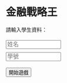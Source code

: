 <!DOCTYPE html>
<html lang="zh-TW">
<head>
  <meta charset="UTF-8" />
  <title>金融戰略王</title>
  <style>
    body { font-family: sans-serif; padding: 2em; max-width: 800px; margin: auto; }
    .hidden { display: none; }
    input { margin: 0.3em 0; width: 40px; }
    button { margin-top: 1em; }
    table, td, th { border: 1px solid #999; border-collapse: collapse; padding: 4px; }
    #cardBox { border: 1px solid #ccc; padding: 1em; margin-top: 1em; }
    #name, #id { width: 150px; font-size: 1.1em; }
  </style>
</head>
<body>

<h1>金融戰略王</h1>

<div id="startSection">
  <p>請輸入學生資料：</p>
  <input id="name" placeholder="姓名" /><br />
  <input id="id" placeholder="學號" /><br />
  <button onclick="startGame()">開始遊戲</button>
</div>

<div id="gameSection" class="hidden">
  <p>學生：<span id="studentInfo"></span></p>
  <p>目前回合：<span id="roundCount">1</span> / 5</p>
  <button onclick="drawCard()">抽卡</button>
  <div id="cardBox" class="hidden">
    <h3 id="cardTitle"></h3>
    <p id="cardDesc"></p>
    <p>請輸入 S/B/X/C/R 加權（正負數、總合最多為 10）：</p>
    <label>S: <input id="inputS" type="number" min="-10" max="10" /></label>
    <label>B: <input id="inputB" type="number" min="-10" max="10" /></label>
    <label>X: <input id="inputX" type="number" min="-10" max="10" /></label>
    <label>C: <input id="inputC" type="number" min="-10" max="10" /></label>
    <label>R: <input id="inputR" type="number" min="-10" max="10" /></label><br />
    <button id="confirmBtn" onclick="confirmTurn()">確定</button>
  </div>
  <p id="result"></p>
  <p>總分：<span id="totalScore">0</span></p>
  <h3>回合紀錄：</h3>
  <ul id="logList"></ul>
  <button onclick="restartGame()">重新開始</button>
  <button onclick="showAdmin()">老師後台</button>
</div>

<div id="adminSection" class="hidden">
  <h2>老師後台</h2>
  <button onclick="exportCSV()">下載 CSV</button>
  <button onclick="hideAdmin()">返回遊戲畫面</button>
  <div id="recordTable"></div>
</div>

<script>
const cards = [
  {
    title: "賓拉登發動九一一復仇恐怖攻擊",
    description: "2001年9月11日，賓拉登歷經與CIA及布希家族在阿富汗與波斯灣戰爭糾葛的恩怨情仇，終於在第二次攻擊世貿雙子星大樓的行動中展現恐怖主義的實力。",
    s: -5, b:  5, x:  5, c: -5, r: -5
  },
  {
    title: "以阿戰爭石油禁運引發能源危機",
    description: "1973年10月17日，第四波以色列與阿拉伯世界的軍事衝突迫使OPEC對支持以色列的國家實施石油禁運，導致工業國家能源供需失序。",
    s: -5, b: -4, x: -3, c:  5, r: -5
  },
  {
    title: "冷戰高峰期蘇聯發動阿富汗戰爭",
    description: "1979年12月24日，以阿戰爭剛結束，蘇聯擔心美國因以阿和平協議控制中東而發動阿富汗戰爭，卻陷入類似越戰的泥沼無法自拔。",
    s: -3, b:  3, x: -3, c:  5, r: -4
  },
  {
    title: "柏林圍牆倒塌宣告冷戰時期結束",
    description: "1989年11月9日，東歐民主開放浪潮迫使蘇聯共產體制瓦解，長達半世紀的美蘇對峙宣告結束，資本主義大獲全勝。",
    s:  5, b: -4, x:  5, c:  4, r:  5
  },
  {
    title: "尼克森震撼癱瘓布雷頓森林體系",
    description: "1973年2月13日，尼克森以單日10%美元貶值震撼全球，癱瘓布雷頓森林貨幣體系，工業大國之間自由浮動匯率體制取而代之。",
    s:  3, b: -4, x:  5, c:  4, r: -3
  },
  {
    title: "英殖民地香港九七大限回歸中國",
    description: "1997年7月1日，英國殖民地東方之珠香港回歸中國，成為中國崛起的經濟門戶與資本主義與共產主義融合的試金石。",
    s: -3, b:  4, x: -5, c: -2, r: -4
  },
  {
    title: "中國經濟崛起加入世界貿易組織",
    description: "2001年12月11日，中國改革開放後搭上高科技與製造業浪潮，以其在全球供應鏈與消費市場的地位加入WTO，躍升世界工廠。",
    s:  5, b:  4, x:  5, c:  5, r:  5
  },
  {
    title: "美俄終究為喬治亞能源利益翻臉",
    description: "2008年8月8日，能源價格飆漲提升喬治亞的戰略地位，加上冷戰舊怨，美俄因喬治亞衝突決裂，關係破裂。",
    s: -4, b:  2, x: -3, c:  5, r: -5
  },
  {
    title: "工業五國簽署廣場協議貶值美元",
    description: "1985年9月22日，工業五國簽署廣場協議，讓美元對日元與馬克貶值，以避免貿易保護主義並平衡國際收支。",
    s:  4, b: -3, x:  5, c:  5, r:  2
  },
  {
    title: "美布希發動伊拉克反恐解放戰爭",
    description: "2003年3月20日，美國布希政府以反恐為由發動伊拉克解放戰爭，誓言徹底掃蕩恐怖網絡並恢復中東秩序與穩定。",
    s:  4, b: -2, x: -3, c:  5, r:  3
  },
  {
    title: "尼克森終因水門案醜聞黯然下台",
    description: "1974年8月9日，水門案醜聞調查壓力攀升，最終迫使尼克森宣布辭職下台，留下政經亂局給副總統福特接手。",
    s: -5, b:  3, x:  5, c: -4, r: -5
  },
  {
    title: "中國央行決定人民幣與美元脫鉤",
    description: "2005年7月22日，中國人民銀行在全球貿易及資本流動壓力下，決定放棄盯住美元的匯率制度，人民幣脫鉤美元。",
    s:  3, b:  2, x:  5, c:  4, r:  3
  },
  {
    title: "雷根準備替換沃克企圖甚囂塵上",
    description: "1985年10月22日，經過沃克高壓利率政策穩定通膨後，雷根政府主導更換聯準會主席，欲加速降息並擴大貨幣供給以刺激成長。",
    s:  5, b:  3, x:  3, c:  4, r:  3
  },
  {
    title: "美發動波斯灣戰爭鞏固石油利益",
    description: "1990年8月2日，布希政府發動波斯灣戰爭，聯合沙烏地阿拉伯收復科威特，並借此鞏固美國石油戰略利益。",
    s: -3, b:  2, x: -3, c:  5, r: -3
  },
  {
    title: "美國聖海倫火山大爆發前兆地震",
    description: "1980年3月20日，美國1970年代中期地質學家研究報告所擔心的聖海倫活火山終於引發華盛頓州地震，對失控的通膨火上加油。",
    s: -4, b:  3, x:  4, c:  5, r: -5
  },
  {
    title: "亞洲SARS風暴撼動世衛防疫網",
    description: "2003年3月15日，中國經濟極速發展帶來公共衛生風險，SARS疫情蔓延整個亞洲、台灣、香港，首當其衝，WHO發布全球警戒。",
    s: -4, b:  4, x: -4, c: -4, r: -4
  },
  {
    title: "超級颶風卡崔娜重創紐奧爾良市",
    description: "2005年8月29日，第五號颶風卡崔娜發展為五級超級颶風，橫掃墨西哥灣沿岸並重創紐奧爾良及石化產業。",
    s: -2, b: -2, x:  2, c:  5, r: -3
  },
  {
    title: "安德魯颶風重創美國弗羅里達州",
    description: "1992年8月24日，安德魯颶風打亂美國石油供應鏈佈局，也成為共和黨在1992年總統大選落敗的一根稻草。",
    s: -2, b:  3, x:  5, c:  4, r: -3
  },
  {
    title: "新興市場債信暴風圈轉向俄羅斯",
    description: "1998年8月17日，俄羅斯央行在亞洲金融風暴愈演愈烈過程中試圖維繫盧布緊盯美元，加上經濟衰退導致石油需求銳減，最終以債務違約與盧布劇貶收場。",
    s: -3, b: -2, x: -5, c: -5, r: -4
  },
  {
    title: "高盛發布金磚四國投資夢想報告",
    description: "2003年10月1日，歷經網路泡沫化、企業財報醜聞及反恐戰爭，全球資金流出美國，高盛一度推動金磚四國成為世界經濟成長新引擎。",
    s:  4, b:  3, x:  5, c:  5, r:  5
  },
  {
    title: "日本央行三度加息爆破財工泡沫",
    description: "1989年12月25日，日本企業憑藉電子科技與市場氣勢，透過財務工程取得低利率融資並大舉海外併購及房地產投資，迫使央行連續加息控制貨幣供給。",
    s: -5, b: -3, x: -4, c: -4, r: -5
  },
  {
    title: "網路科技多頭司令柯恩鳴金收兵",
    description: "2000年3月28日，多年來力捧科技股、號稱多頭總司令的高盛首席策略師艾比·科恩突然轉向熊市，宣稱科技牛市已疲態盡顯。",
    s: -5, b:  4, x:  3, c: -3, r: -4
  },
  {
    title: "索羅斯黑色星期三狙擊弱勢英鎊",
    description: "1992年9月16日，德國央行高利率政策使英鎊承壓，索羅斯於黑色星期三狙擊英鎊大獲全勝，揭示匯市巨變風險。",
    s:  4, b:  2, x: -3, c:  2, r:  3
  },
  {
    title: "網際網頁搜尋公司雅虎粉末上市",
    description: "1996年4月12日，WWW時代來臨，資訊自由熱潮興起，雅虎上市正式揭開網際網路泡沫的序幕。",
    s:  5, b: -4, x: -3, c: -3, r: -3
  },
  {
    title: "能源泡沫之大陸伊利諾銀行危機",
    description: "1984年5月10日，大陸伊利諾銀行因石油與天然氣開發貸款違約引發擠兌，能源泡沫擴張形成金融系統性風險。",
    s: -3, b:  5, x: -4, c: -5, r: -3
  },
  {
    title: "避險基金天王殞落之金融啟示錄",
    description: "1998年9月23日，俄羅斯債務違約引發全球衍生性金融市場連鎖反應，使高槓桿套利基金LTCM深陷流動性危機並最終破產。",
    s: -5, b:  5, x: -5, c: -3, r: -4
  },
  {
    title: "安隆破產案之衍生性金融啟示錄",
    description: "2001年12月2日，安隆利用財務工程與能源交易建立金融帝國，卻因過度槓桿操作自掘墳墓，成為泡沫破滅的典型案例。",
    s: -5, b:  3, x:  3, c: -5, r: -3
  },
  {
    title: "信貸完美風暴夷平雷曼債券帝國",
    description: "2008年9月15日，美國財長波爾森介入雷曼危機卻最終選擇放棄紓困，釀成無法承受之黑天鵝事件，摧毀金融體系信心。",
    s: -5, b: -3, x: -4, c: -5, r: -5
  },
  {
    title: "高盛力拱第二波石油超級瘋漲期",
    description: "2008年3月7日，高盛分析指出石油價格可能突破100美元並進一步衝向200美元，煽動市場對能源超級飆漲的預期。",
    s: -4, b: -5, x:  3, c:  5, r: -5
  },
  {
    title: "網際網路龍頭思科市值超越微軟",
    description: "2000年3月24日，網路科技龍頭思科市值一舉超越微軟，象徵市場對網路經濟成長動能的高度樂觀。",
    s:  5, b: -5, x: -3, c:  2, r:  2
  },
  {
    title: "貝爾斯登次貸風暴財務工程夢魘",
    description: "2008年3月16日，貝爾斯登運用高槓桿及複雜金融結構押注次貸市場，最終因市場崩潰被迫出售並破產救助。",
    s: -5, b:  3, x:  3, c: -4, r: -5
  },
  {
    title: "金管單位忽略投資組合保險風險",
    description: "1987年7月23日，隨著投資組合保險與程式化交易興起，監管機構對系統性風險的忽視暴露市場脆弱性。",
    s: -4, b:  3, x: -3, c: -3, r: -3
  },
  {
    title: "納貝斯克槓桿融資收購野蠻戲碼",
    description: "1988年11月30日，私募巨頭 KKR 利用槓桿融資收購納貝斯克，開創企業併購的高槓桿時代。",
    s:  5, b: -4, x: -2, c:  3, r:  4
  },
  {
    title: "消費者視美房市如崩裂中的悬崖",
    description: "2007年4月13日，美国房市对经济如即将崩裂的悬崖，加上市场炒作原物料通膨对房贷的压力重创消费者信心指数，让经济陷入无可挽救的恶性循环。",
    s: -4, b:  4, x:  3, c: -4, r: -5
  },
  {
    title: "塑膠材料成為世界應用原料之王",
    description: "1976年12月31日，塑膠材料透過其在工業與民生消費的多樣化應用成為最普遍的原料，而塑化工業則驅動經濟成長、科技創新與石油通膨。",
    s:  4, b: -5, x: -3, c:  5, r:  3
  },
  {
    title: "聯準會降息至半世紀之臨界低點",
    description: "2003年6月25日，為刺激經濟成長與挽救投資市場信心，聯準會進一步降息至1958年以來最低的1%利率水準，迫使資本市場因應微利時代的到來。",
    s:  4, b:  3, x:  5, c:  4, r:  5
  },
  {
    title: "日本第一之美國政經衝擊啟示錄",
    description: "1979年5月1日，哈佛大學教授傅高義出版《日本第一》，對1970年代中期日本從科技到金融如何威脅美國霸主地位做出最佳寫照。",
    s:  4, b: -5, x:  5, c:  3, r:  4
  },
  {
    title: "葛林斯潘捍衛聯準會抗通膨立場",
    description: "1987年9月4日，雷根提名葛林斯潘為聯準會主席，新官上任三把火祭出三年來首度貼現率加息，出乎市場預料。",
    s: -5, b: -3, x: -5, c: -4, r: -4
  },
  {
    title: "卡特總統欽點沃克抗停滯性通膨",
    description: "1979年7月25日，在聯準會主席米勒無力應對停滯性通膨之際，卡特總統提名華爾街及市場眾望所歸的沃克出任聯準會主席。",
    s:  3, b: -5, x: -3, c: -4, r: -3
  },
  {
    title: "世界銀行盛讚東亞經濟奇蹟典範",
    description: "1993年9月26日，世界銀行研究報告推崇東亞經濟發展模式為新典範，宣告亞洲四小龍取代日本，成為冷戰結束後推動全球化經濟成長的新引擎。",
    s:  5, b: -3, x:  5, c:  3, r:  3
  },
  {
    title: "雷根上任沃克誓言持續打擊通膨",
    description: "1981年2月6日，美國通膨在1980年3月達到高點後，停滯性通膨讓卡特政府下台；在雷根總統信任下，新任聯準會主席沃克誓言不惜代價持續打擊通膨。",
    s: -5, b:  5, x: -4, c: -5, r: -5
  },
  {
    title: "美聯準會貨幣供給通膨失控謎團",
    description: "1973年11月6日，美聯準會主席柏恩為激進貨幣供給政策辯護，駁斥外界將通膨失控歸咎於其配合尼克森挽救失業率的作法。",
    s: -4, b: -5, x:  5, c:  5, r: -4
  },
  {
    title: "新經濟發展衍生新的經濟學迷思",
    description: "2000年2月25日，舊金山聯邦準備銀行發表「新經濟到底能夠成長多快？」專文，反映網際網路泡沫帶動的非理性繁榮及新經濟學迷思。",
    s:  5, b: -5, x: -3, c:  3, r:  4
  },
  {
    title: "福特總統的停滯性通膨政經夢魘",
    description: "1975年2月5日，尼克森下台後接手經濟爛攤的福特總統在1975年初公布1976年度財政預算，已預告對停滯性通膨的洪水猛獸無力回天。",
    s: -5, b: -5, x:  3, c:  2, r: -5
  }
];
let student = {};
let round = 0;
let totalScore = 0;
let logs = [];
let currentCard = null;

function startGame() {
  const name = document.getElementById("name").value.trim();
  const id = document.getElementById("id").value.trim();
  if (!name || !id) return alert("請輸入姓名與學號");
  student = { name, id };
  round = 0;
  totalScore = 0;
  logs = [];
  document.getElementById("startSection").classList.add("hidden");
  document.getElementById("gameSection").classList.remove("hidden");
  document.getElementById("studentInfo").innerText = `${name}（${id}）`;
  document.getElementById("logList").innerHTML = '';
  document.getElementById("totalScore").innerText = '0';
  document.getElementById("result").innerText = '';
  drawCard();
}

function drawCard() {
  if (round >= 5) return;
  currentCard = cards[Math.floor(Math.random() * cards.length)];
  document.getElementById("cardTitle").innerText = currentCard.title;
  document.getElementById("cardDesc").innerText = currentCard.description;
  document.getElementById("cardBox").classList.remove("hidden");
}

function confirmTurn() {
  const s = parseFloat(document.getElementById("inputS").value || 0);
  const b = parseFloat(document.getElementById("inputB").value || 0);
  const x = parseFloat(document.getElementById("inputX").value || 0);
  const c = parseFloat(document.getElementById("inputC").value || 0);
  const r = parseFloat(document.getElementById("inputR").value || 0);
  const totalWeightAbs = Math.abs(s) + Math.abs(b) + Math.abs(x) + Math.abs(c) + Math.abs(r);
  if (totalWeightAbs > 10) {
    alert("加權總合不能超過 10！");
    return;
  }

  const score =
    currentCard.s * s +
    currentCard.b * b +
    currentCard.x * x +
    currentCard.c * c +
    currentCard.r * r;

  totalScore += score;
  round += 1;

  logs.push({
    round,
    cardTitle: currentCard.title,
    input: { s, b, x, c, r },
    base: currentCard,
    score
  });

  document.getElementById("roundCount").innerText = round;
  document.getElementById("totalScore").innerText = totalScore;
  document.getElementById("result").innerText = `第 ${round} 回合得分：${score}`;
  document.getElementById("logList").innerHTML += `
    <li>
      ${currentCard.title}：${score} 分<br />
      倍數：S(${currentCard.s} * ${s}), B(${currentCard.b} * ${b}), 
      X(${currentCard.x} * ${x}), C(${currentCard.c} * ${c}), R(${currentCard.r} * ${r})
    </li>`;
  document.getElementById("inputS").value =
    document.getElementById("inputB").value =
    document.getElementById("inputX").value =
    document.getElementById("inputC").value =
    document.getElementById("inputR").value = '';

  if (round >= 5) {
    document.getElementById("result").innerText += '（遊戲結束）';
    saveToLocal();
    // Disable input fields and confirm button after game ends
    document.getElementById("inputS").disabled = true;
    document.getElementById("inputB").disabled = true;
    document.getElementById("inputX").disabled = true;
    document.getElementById("inputC").disabled = true;
    document.getElementById("inputR").disabled = true;
    document.getElementById("confirmBtn").disabled = true;
  } else {
    drawCard();
  }
}

function saveToLocal() {
  const data = JSON.parse(localStorage.getItem("records") || "[]");
  const timestamp = new Date().toLocaleString();
  data.push({
    name: student.name,
    id: student.id,
    total: totalScore,
    logs,
    time: timestamp
  });
  localStorage.setItem("records", JSON.stringify(data));
}

function restartGame() {
  location.reload();
}

function showAdmin() {
  document.getElementById("adminSection").classList.remove("hidden");
  const data = JSON.parse(localStorage.getItem("records") || "[]");
  let html = '<table><tr><th>姓名</th><th>學號</th><th>總分</th><th>紀錄時間</th><th>紀錄</th></tr>';
  for (const rec of data) {
    html += `<tr>
      <td>${rec.name}</td>
      <td>${rec.id}</td>
      <td>${rec.total}</td>
      <td>${rec.time || "無紀錄時間"}</td>
      <td><ul>${rec.logs.map(l => `<li>${l.cardTitle}: ${l.score}分</li>`).join("")}</ul></td>
    </tr>`;
  }
  html += "</table>";
  document.getElementById("recordTable").innerHTML = html;
}

function hideAdmin() {
  document.getElementById("adminSection").classList.add("hidden");
}

function exportCSV() {
  const data = JSON.parse(localStorage.getItem("records") || "[]");
  if (!data.length) return alert("沒有資料");
  let csv = "姓名,學號,總分,每回合紀錄\\n";
  for (const rec of data) {
    const rounds = rec.logs.map(l => `${l.cardTitle}(${l.score})`).join(" / ");
    csv += `${rec.name},${rec.id},${rec.total},"${rounds}"\\n`;
  }
  const blob = new Blob([csv], { type: "text/csv;charset=utf-8;" });
  const url = URL.createObjectURL(blob);
  const a = document.createElement("a");
  a.href = url;
  a.download = "金融戰略王成績紀錄.csv";
  a.click();
}
</script>

</body>
</html>
